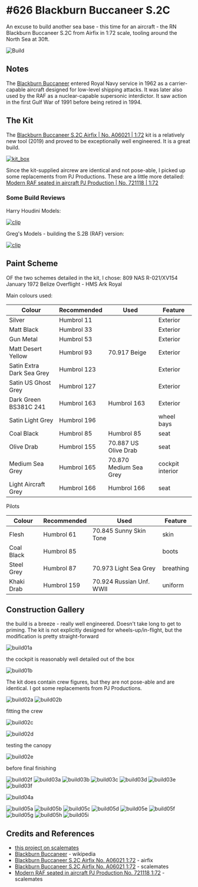 # #626 Blackburn Buccaneer S.2C

An excuse to build another sea base - this time for an aircraft - the RN Blackburn Buccaneer S.2C from Airfix in 1:72 scale,
tooling around the North Sea at 30ft.

![Build](./assets/Buccaneer_build.jpg?raw=true)

## Notes

The
[Blackburn Buccaneer](https://en.wikipedia.org/wiki/Blackburn_Buccaneer)
entered Royal Navy service in 1962 as a carrier-capable aircraft designed for low-level shipping attacks.
It was later also used by the RAF as a nuclear-capable supersonic interdictor.
It saw action in the first Gulf War of 1991 before being retired in 1994.

## The Kit

The [Blackburn Buccaneer S.2C Airfix | No. A06021 | 1:72](https://www.scalemates.com/kits/airfix-a06021-blackburn-buccaneer-s2c--1190161)
kit is a relatively new tool (2019)
and proved to be exceptionally well engineered. It is a great build.

[![kit_box](./assets/kit_box.jpg?raw=true)](https://uk.airfix.com/products/blackburn-buccaneer-s2-rn-a06021)

Since the kit-supplied aircrew are identical and not pose-able,
I picked up some replacements from PJ Productions.
These are a little more detailed: [Modern RAF seated in aircraft PJ Production | No. 721118 | 1:72](https://www.scalemates.com/kits/pj-production-721118-modern-raf-seated-in-aircraft--180890)

### Some Build Reviews

Harry Houdini Models:

[![clip](https://img.youtube.com/vi/nXnh6oCzVZ8/0.jpg)](https://www.youtube.com/watch?v=nXnh6oCzVZ8)

Greg's Models - building the S.2B (RAF) version:

[![clip](https://img.youtube.com/vi/w4GQzwmgUYs/0.jpg)](https://www.youtube.com/watch?v=w4GQzwmgUYs)

## Paint Scheme

OF the two schemes detailed in the kit, I chose: 809 NAS R-021/XV154 January 1972 Belize Overflight - HMS Ark Royal

Main colours used:

| Colour                    | Recommended | Used                         | Feature |
|---------------------------|-------------|------------------------------|---------|
| Silver                    | Humbrol 11  |                              | Exterior |
| Matt Black                | Humbrol 33  |                              | Exterior |
| Gun Metal                 | Humbrol 53  |                              | Exterior |
| Matt Desert Yellow        | Humbrol 93  | 70.917 Beige                 | Exterior |
| Satin Extra Dark Sea Grey | Humbrol 123 |                              | Exterior |
| Satin US Ghost Grey       | Humbrol 127 |                              | Exterior |
| Dark Green BS381C 241     | Humbrol 163 | Humbrol 163                  | Exterior |
| Satin Light Grey          | Humbrol 196 |                              | wheel bays |
| Coal Black                | Humbrol 85  |  Humbrol 85                  | seat |
| Olive Drab                | Humbrol 155 | 70.887 US Olive Drab         | seat |
| Medium Sea Grey           | Humbrol 165 | 70.870 Medium Sea Grey       | cockpit interior |
| Light Aircraft Grey       | Humbrol 166 | Humbrol 166                  | seat |

Pilots

| Colour                    | Recommended | Used                         | Feature |
|---------------------------|-------------|------------------------------|---------|
| Flesh                     | Humbrol 61  | 70.845 Sunny Skin Tone       |  skin |
| Coal Black                | Humbrol 85  |                              |  boots |
| Steel Grey                | Humbrol 87  | 70.973 Light Sea Grey        |  breathing |
| Khaki Drab                | Humbrol 159 | 70.924 Russian Unf. WWII     |  uniform |

## Construction Gallery

the build is a breeze - really well engineered. Doesn't take long to get to priming.
The kit is not explicitly designed for wheels-up/in-flight, but the modification is pretty straight-forward

![build01a](./assets/build01a.jpg?raw=true)

the cockpit is reasonably well detailed out of the box

![build01b](./assets/build01b.jpg?raw=true)

The kit does contain crew figures, but they are not pose-able and are identical. I got some replacements from PJ Productions.

![build02a](./assets/build02a.jpg?raw=true)
![build02b](./assets/build02b.jpg?raw=true)

fitting the crew

![build02c](./assets/build02c.jpg?raw=true)

![build02d](./assets/build02d.jpg?raw=true)

testing the canopy

![build02e](./assets/build02e.jpg?raw=true)

before final finishing

![build02f](./assets/build02f.jpg?raw=true)
![build03a](./assets/build03a.jpg?raw=true)
![build03b](./assets/build03b.jpg?raw=true)
![build03c](./assets/build03c.jpg?raw=true)
![build03d](./assets/build03d.jpg?raw=true)
![build03e](./assets/build03e.jpg?raw=true)
![build03f](./assets/build03f.jpg?raw=true)

![build04a](./assets/build04a.jpg?raw=true)

![build05a](./assets/build05a.jpg?raw=true)
![build05b](./assets/build05b.jpg?raw=true)
![build05c](./assets/build05c.jpg?raw=true)
![build05d](./assets/build05d.jpg?raw=true)
![build05e](./assets/build05e.jpg?raw=true)
![build05f](./assets/build05f.jpg?raw=true)
![build05g](./assets/build05g.jpg?raw=true)
![build05h](./assets/build05h.jpg?raw=true)
![build05i](./assets/build05i.jpg?raw=true)

## Credits and References

* [this project on scalemates](https://www.scalemates.com/profiles/mate.php?id=74137&p=projects&project=117576)
* [Blackburn Buccaneer](https://en.wikipedia.org/wiki/Blackburn_Buccaneer) - wikipedia
* [Blackburn Buccaneer S.2C Airfix No. A06021 1:72](https://uk.airfix.com/products/blackburn-buccaneer-s2-rn-a06021) - airfix
* [Blackburn Buccaneer S.2C Airfix No. A06021 1:72](https://www.scalemates.com/kits/airfix-a06021-blackburn-buccaneer-s2c--1190161) - scalemates
* [Modern RAF seated in aircraft PJ Production No. 721118 1:72](https://www.scalemates.com/kits/pj-production-721118-modern-raf-seated-in-aircraft--180890) - scalemates
